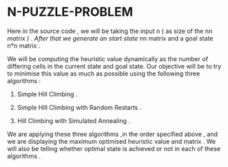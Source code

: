 # N-PUZZLE-PROBLEM

Here in the source code , we will be taking the input n ( as size of the n*n  matrix ) .
After that we generate an start state n*n matrix and a goal state n*n matrix .

We will be computing the heuristic value dynamically as the number of differing cells in the current state and goal state.
Our objective will be to try to minimise this value as much as possible using the following three algorithms :

1) Simple Hill Climbing .

2) Simple HIll Climbing with Random Restarts .

3) Hill Climbing with Simulated Annealing .

We are applying these three algorithms ,in the order specified above , and we are displaying the maximum optimised heuristic value and matrix .
We will also be telling whether optimal state is achieved or not in each of these algorithms .
